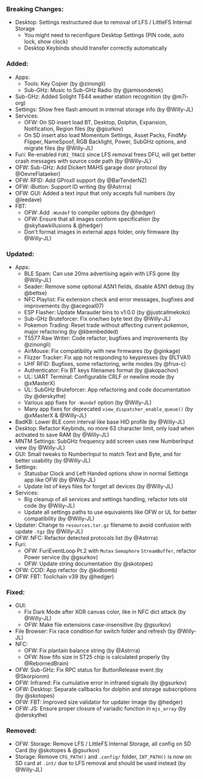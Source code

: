 ### Breaking Changes:
- Desktop: Settings restructured due to removal of LFS / LittleFS Internal Storage
  - You might need to reconfigure Desktop Settings (PIN code, auto lock, show clock)
  - Desktop Keybinds should transfer correctly automatically

### Added:
- Apps:
  - Tools: Key Copier (by @zinongli)
  - Sub-GHz: Music to Sub-GHz Radio (by @jamisonderek)
- Sub-GHz: Added Solight TE44 weather station recognition (by @m7i-org)
- Settings: Show free flash amount in internal storage info (by @Willy-JL)
- Services:
  - OFW: On SD insert load BT, Desktop, Dolphin, Expansion, Notification, Region files (by @gsurkov)
  - On SD insert also load Momentum Settings, Asset Packs, FindMy Flipper, NameSpoof, RGB Backlight, Power, SubGHz options, and migrate files (by @Willy-JL)
- Furi: Re-enabled `FURI_TRACE` since LFS removal frees DFU, will get better crash messages with source code path (by @Willy-JL)
- OFW: Sub-GHz: Add Dickert MAHS garage door protocol (by @OevreFlataeker)
- OFW: RFID: Add GProxII support (by @BarTenderNZ)
- OFW: iButton: Support ID writing (by @Astrrra)
- OFW: GUI: Added a text input that only accepts full numbers (by @leedave)
- FBT:
  - OFW: Add `-Wundef` to compiler options (by @hedger)
  - OFW: Ensure that all images conform specification (by @skyhawkillusions & @hedger)
  - Don't format images in external apps folder, only firmware (by @Willy-JL)

### Updated:
- Apps:
  - BLE Spam: Can use 20ms advertising again with LFS gone (by @Willy-JL)
  - Seader: Remove some optional ASN1 fields, disable ASN1 debug (by @bettse)
  - NFC Playlist: Fix extension check and error messages, bugfixes and improvements (by @acegoal07)
  - ESP Flasher: Update Marauder bins to v1.0.0 (by @justcallmekoko)
  - Sub-GHz Bruteforcer: Fix one/two byte text (by @Willy-JL)
  - Pokemon Trading: Reset trade without affecting current pokemon, major refactoring (by @kbembedded)
  - T5577 Raw Writer: Code refactor, bugfixes and improvements (by @zinongli)
  - AirMouse: Fix compatibility with new firmwares (by @ginkage)
  - Flizzer Tracker: Fix app not responding to keypresses (by @LTVA1)
  - UHF RFID: Bugfixes, some refactoring, write modes (by @frux-c)
  - Authenticator: Fix BT keys filenames format (by @akopachov)
  - UL: UART Terminal: Configurable CRLF or newline mode (by @xMasterX)
  - UL: SubGHz Bruteforcer: App refactoring and code documentation (by @derskythe)
  - Various app fixes for `-Wundef` option (by @Willy-JL)
  - Many app fixes for deprecated `view_dispatcher_enable_queue()` (by @xMasterX & @Willy-JL)
- BadKB: Lower BLE conn interval like base HID profile (by @Willy-JL)
- Desktop: Refactor Keybinds, no more 63 character limit, only load when activated to save RAM (by @Willy-JL)
- MNTM Settings: SubGHz frequency add screen uses new NumberInput view (by @Willy-JL)
- GUI: Small tweaks to NumberInput to match Text and Byte, and for better usability (by @Willy-JL)
- Settings:
  - Statusbar Clock and Left Handed options show in normal Settings app like OFW (by @Willy-JL)
  - Update list of keys files for forget all devices (by @Willy-JL)
- Services:
  - Big cleanup of all services and settings handling, refactor lots old code (by @Willy-JL)
  - Update all settings paths to use equivalents like OFW or UL for better compatibility (by @Willy-JL)
- Updater: Change to `resources.tar.gz` filename to avoid confusion with update `.tgz` (by @Willy-JL)
- OFW: NFC: Refactor detected protocols list (by @Astrrra)
- Furi:
  - OFW: FuriEventLoop Pt.2 with `Mutex` `Semaphore` `StreamBuffer`, refactor Power service (by @gsurkov)
  - OFW: Update string documentation (by @skotopes)
- OFW: CCID: App refactor (by @kidbomb)
- OFW: FBT: Toolchain v39 (by @hedger)

### Fixed:
- GUI:
  - Fix Dark Mode after XOR canvas color, like in NFC dict attack (by @Willy-JL)
  - OFW: Make file extensions case-insensitive (by @gsurkov)
- File Browser: Fix race condition for switch folder and refresh (by @Willy-JL)
- NFC:
  - OFW: Fix plantain balance string (by @Astrrra)
  - OFW: Now fifo size in ST25 chip is calculated properly (by @RebornedBrain)
- OFW: Sub-GHz: Fix RPC status for ButtonRelease event (by @Skorpionm)
- OFW: Infrared: Fix cumulative error in infrared signals (by @gsurkov)
- OFW: Desktop: Separate callbacks for dolphin and storage subscriptions (by @skotopes)
- OFW: FBT: Improved size validator for updater image (by @hedger)
- OFW: JS: Ensure proper closure of variadic function in `mjs_array` (by @derskythe)

### Removed:
- OFW: Storage: Remove LFS / LittleFS Internal Storage, all config on SD Card (by @skotopes & @gsurkov)
- Storage: Remove `CFG_PATH()` and `.config/` folder, `INT_PATH()` is now on SD card at `.int/` due to LFS removal and should be used instead (by @Willy-JL)
